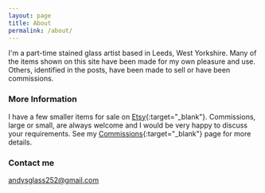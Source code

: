 ```yaml
---
layout: page
title: About
permalink: /about/
---
```


I'm a part-time stained glass artist based in Leeds, West Yorkshire. Many of the items shown on this site have been made for my own pleasure and use. Others, identified in the posts, have been made to sell or have been commissions.

### More Information

I have a few smaller items for sale on [Etsy](https://www.etsy.com/uk/shop/AndysGardenGlass){:target="_blank"}. Commissions, large or small, are always welcome and I would be very happy to discuss your requirements. See my [Commissions](https://andy.merckel.uk/commissions/){:target="_blank"} page for more details.

### Contact me

[andysglass252@gmail.com](mailto:andysglass252@gmail.com)
